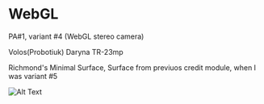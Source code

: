 # WebGL

PA#1, variant #4 (WebGL stereo camera)

Volos(Probotiuk) Daryna TR-23mp 

Richmond's Minimal Surface, Surface from previuos credit module, when I was variant #5

![Alt Text](https://github.com/dashaknife/graphic/blob/PA1/screen/pa1.gif)
